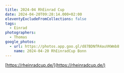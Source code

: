 ```yaml
---
title: 2024-04 RhEinrad Cup
date: 2024-04-20T09:28:14.000+02:00
eleventyExcludeFromCollections: false
tags:
  - Einrad
photographers:
  - Thomas
google_photos:
  - url: https://photos.app.goo.gl/d87BDNfR4auVKWmb8
    name: 2024-04-20 RhEinradCup Bonn
---
```


[https://rheinradcup.de/](https://rheinradcup.de/)

